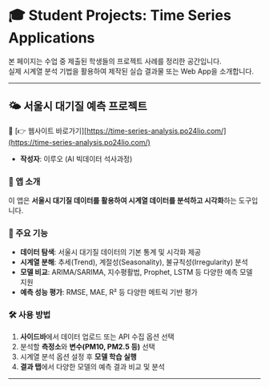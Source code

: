 # 🎓 Student Projects: Time Series Applications

본 페이지는 수업 중 제출된 학생들의 프로젝트 사례를 정리한 공간입니다.  
실제 시계열 분석 기법을 활용하여 제작된 실습 결과물 또는 Web App을 소개합니다.

---

## 🌤️ 서울시 대기질 예측 프로젝트

🔗 [👉 웹사이트 바로가기][https://time-series-analysis.po24lio.com/](https://time-series-analysis.po24lio.com/)  

- **작성자**: 이루오  (AI 빅데이터 석사과정)

### 📌 앱 소개  
이 앱은 **서울시 대기질 데이터를 활용하여 시계열 데이터를 분석하고 시각화**하는 도구입니다.

### 🌟 주요 기능  
- **데이터 탐색**: 서울시 대기질 데이터의 기본 통계 및 시각화 제공  
- **시계열 분해**: 추세(Trend), 계절성(Seasonality), 불규칙성(Irregularity) 분석  
- **모델 비교**: ARIMA/SARIMA, 지수평활법, Prophet, LSTM 등 다양한 예측 모델 지원  
- **예측 성능 평가**: RMSE, MAE, R² 등 다양한 메트릭 기반 평가  

### 🛠️ 사용 방법  
1. **사이드바**에서 데이터 업로드 또는 API 수집 옵션 선택  
2. 분석할 **측정소**와 **변수(PM10, PM2.5 등)** 선택  
3. 시계열 분석 옵션 설정 후 **모델 학습 실행**  
4. **결과 탭**에서 다양한 모델의 예측 결과 비교 및 분석  

---
